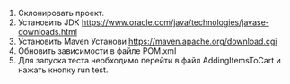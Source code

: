 1. Склонировать проект.
2. Установить JDK https://www.oracle.com/java/technologies/javase-downloads.html
3. Установить Maven Установи https://maven.apache.org/download.cgi
4. Обновить зависимости в файле POM.xml
5. Для запуска теста необходимо перейти в файл AddingItemsToCart и нажать кнопку run test.
   
